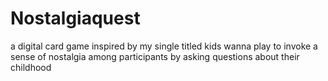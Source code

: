 # Nostalgiaquest
a digital card game inspired by my single titled kids wanna play to invoke a sense of nostalgia among participants by asking questions about their childhood
